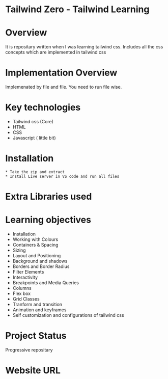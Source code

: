 # Tailwind Zero - Tailwind Learning

# Overview
It is repositary written when I was learning tailwind css. Includes all the css concepts which are implemented in tailwind css

# Implementation Overview
Implemenated by file and file. You need to run file wise.

# Key technologies
 * Tailwind css (Core)
 * HTML
 * CSS
 * Javascript ( little bit)
 
# Installation
    * Take the zip and extract 
    * Install Live server in VS code and run all files

# Extra Libraries used

# Learning objectives
 * Installation 
 * Working with Colours 
 * Containers & Spacing 
 * Sizing 
 * Layout and Positioning
 * Background and shadows
 * Borders and Border Radius
 * Filter Elements
 * Interactivity
 * Breakpoints and Media Queries
 * Columns
 * Flex box
 * Grid Classes
 * Tranform and transition
 * Animation and keyframes
 * Self customization and configurations of tailwind css

# Project Status
Progressive repositary

# Website URL


